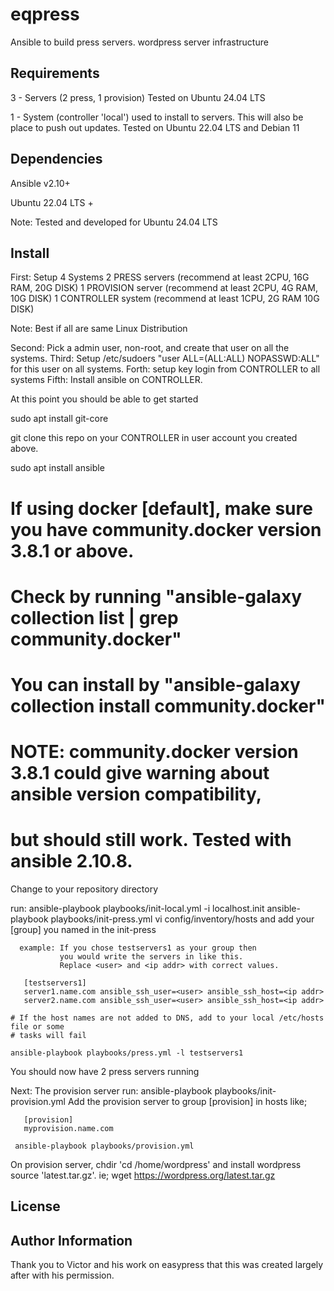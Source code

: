 eqpress
=========

Ansible to build press servers.
wordpress server infrastructure

Requirements
------------

3 - Servers (2 press, 1 provision)
    Tested on Ubuntu 24.04 LTS

1 - System (controller 'local') used to install to servers. 
    This will also be place to push out updates.
    Tested on Ubuntu 22.04 LTS and Debian 11

Dependencies
------------

Ansible v2.10+

Ubuntu 22.04 LTS +

Note: Tested and developed for Ubuntu 24.04 LTS

Install
-------

First: Setup 4 Systems 
       2 PRESS servers (recommend at least 2CPU, 16G RAM, 20G DISK)
       1 PROVISION server (recommend at least 2CPU, 4G RAM, 10G DISK)
       1 CONTROLLER system (recommend at least 1CPU, 2G RAM 10G DISK)

Note: Best if all are same Linux Distribution

Second: Pick a admin user, non-root, and create that user on all the systems.
Third: Setup /etc/sudoers "user ALL=(ALL:ALL) NOPASSWD:ALL" for this user on all systems.
Forth: setup key login from CONTROLLER to all systems
Fifth: Install ansible on CONTROLLER. 

At this point you should be able to get started

  sudo apt install git-core

  git clone this repo on your CONTROLLER
  in user account you created above.

  sudo apt install ansible

  # If using docker [default], make sure you have community.docker version 3.8.1 or above.
  # Check by running "ansible-galaxy collection list | grep community.docker"
  # You can install by "ansible-galaxy collection install community.docker"
  # NOTE: community.docker version 3.8.1 could give warning about ansible version compatibility,
  #       but should still work. Tested with ansible 2.10.8.

  Change to your repository directory

  run:
    ansible-playbook playbooks/init-local.yml -i localhost.init
    ansible-playbook playbooks/init-press.yml
    vi config/inventory/hosts and add your [group] you named in the init-press

      example: If you chose testservers1 as your group then
               you would write the servers in like this.
               Replace <user> and <ip addr> with correct values.

       [testservers1]
       server1.name.com ansible_ssh_user=<user> ansible_ssh_host=<ip addr>
       server2.name.com ansible_ssh_user=<user> ansible_ssh_host=<ip addr>

    # If the host names are not added to DNS, add to your local /etc/hosts file or some
    # tasks will fail

    ansible-playbook playbooks/press.yml -l testservers1

You should now have 2 press servers running

Next: The provision server
   run:
     ansible-playbook playbooks/init-provision.yml
     Add the provision server to group [provision] in hosts like;

       [provision]
       myprovision.name.com

     ansible-playbook playbooks/provision.yml

   On provision server, chdir 'cd /home/wordpress' and install wordpress source 'latest.tar.gz'.
   ie; wget https://wordpress.org/latest.tar.gz


License
-------


Author Information
------------------

Thank you to Victor and his work on easypress that this was created largely after
with his permission.
